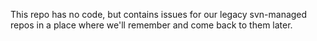 This repo has no code, but contains issues for our legacy svn-managed repos in a place where we'll remember and come back to them later.
